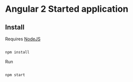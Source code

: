 Angular 2 Started application
============================

## Install

Requires [NodeJS](https://nodejs.org/en/download/)

```bash

npm install

```

Run 

```bash

npm start

```

